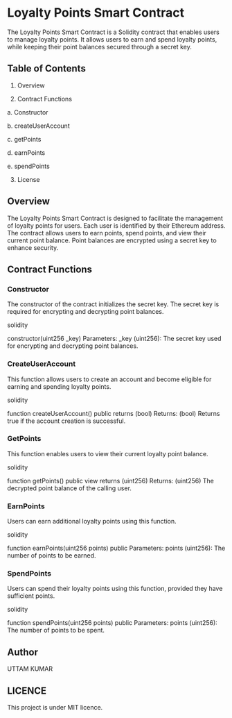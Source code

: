 # Loyalty Points Smart Contract

The Loyalty Points Smart Contract is a Solidity contract that enables users to manage loyalty points. It allows users to earn and spend loyalty points, while keeping their point balances secured through a secret key.

## Table of Contents

1. Overview

2. Contract Functions

  a. Constructor
   
  b. createUserAccount
   
  c. getPoints
   
  d. earnPoints
   
  e. spendPoints

3. License
   
## Overview

The Loyalty Points Smart Contract is designed to facilitate the management of loyalty points for users. Each user is identified by their Ethereum address. The contract allows users to earn points, spend points, and view their current point balance. Point balances are encrypted using a secret key to enhance security.

## Contract Functions

### Constructor

The constructor of the contract initializes the secret key. The secret key is required for encrypting and decrypting point balances.

solidity

constructor(uint256 _key)
Parameters:
_key (uint256): The secret key used for encrypting and decrypting point balances.

### CreateUserAccount

This function allows users to create an account and become eligible for earning and spending loyalty points.

solidity

function createUserAccount() public returns (bool)
Returns: (bool) Returns true if the account creation is successful.

### GetPoints

This function enables users to view their current loyalty point balance.

solidity

function getPoints() public view returns (uint256)
Returns: (uint256) The decrypted point balance of the calling user.

### EarnPoints

Users can earn additional loyalty points using this function.

solidity

function earnPoints(uint256 points) public
Parameters:
points (uint256): The number of points to be earned.

### SpendPoints

Users can spend their loyalty points using this function, provided they have sufficient points.

solidity

function spendPoints(uint256 points) public
Parameters:
points (uint256): The number of points to be spent.

## Author 
UTTAM KUMAR

## LICENCE
This project is under MIT licence.

